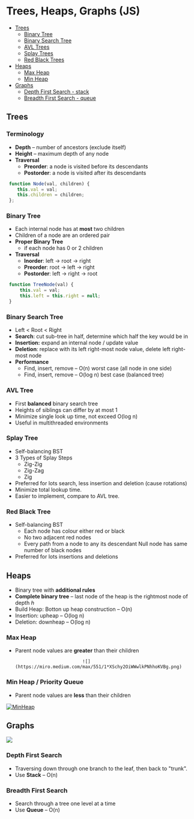 # Trees, Heaps, Graphs \(JS\)

* [Trees ](trees-heaps-graphs-js.md#trees)
  * [Binary Tree](trees-heaps-graphs-js.md#binary-tree)
  * [Binary Search Tree](trees-heaps-graphs-js.md#binary-search-tree)
  * [AVL Trees](trees-heaps-graphs-js.md#avl-tree) 
  * [Splay Trees ](trees-heaps-graphs-js.md#splay-tree)
  * [Red Black Trees](trees-heaps-graphs-js.md#red-black-tree)
* [Heaps](trees-heaps-graphs-js.md#heaps)
  * [Max Heap ](trees-heaps-graphs-js.md#max-heap)
  * [Min Heap](trees-heaps-graphs-js.md#min-heap)
* [Graphs](trees-heaps-graphs-js.md#graphs)
  * [Depth First Search - stack](trees-heaps-graphs-js.md#depth-first-search)
  * [Breadth First Search - queue](trees-heaps-graphs-js.md#breadth-first-search)

## Trees

### **Terminology**

* **Depth** – number of ancestors \(exclude itself\)
* **Height** – maximum depth of any node
* **Traversal**
  * **Preorder**: a node is visited before its descendants
  * **Postorder**: a node is visited after its descendants

```javascript
 function Node(val, children) {
    this.val = val;
    this.children = children;
 };
```

### Binary Tree 

* Each internal node has at **most** two children
* Children of a node are an ordered pair
* **Proper Binary Tree** 
  * if each node has 0 or 2 children
* **Traversal** 
  * **Inorder**: left -&gt; root -&gt; right
  * **Preorder**: root -&gt; left -&gt; right
  * **Postorder**: left -&gt; right -&gt; root

```javascript
 function TreeNode(val) {
     this.val = val;
     this.left = this.right = null;
 }
```

### Binary Search Tree

* Left &lt; Root &lt; Right
* **Search**: cut sub-tree in half, determine which half the key would be in
* **Insertion:** expand an internal node / update value
* **Deletion**: replace with its left right-most node value, delete left right-most node
* **Performance**
  * Find, insert, remove – O\(n\) worst case \(all node in one side\)
  * Find, insert, remove – O\(log n\) best case \(balanced tree\)

### AVL Tree

* First **balanced** binary search tree 
* Heights of siblings can differ by at most 1
* Minimize single look up time, not exceed O\(log n\)
* Useful in multithreaded environments

### Splay Tree

* Self-balancing BST
* 3 Types of Splay Steps 
  * Zig-Zig
  * Zig-Zag
  * Zig
* Preferred for lots search, less insertion and deletion \(cause rotations\)
* Minimize total lookup time.
* Easier to implement, compare to AVL tree. 

### Red Black Tree

* Self-balancing BST
  * Each node has colour either red or black
  * No two adjacent red nodes
  * Every path from a node to any its descendant Null node has same number of black nodes
* Preferred for lots insertions and deletions

## Heaps 

* Binary tree with **additional rules**
* **Complete binary tree** – last node of the heap is the rightmost node of depth _h_
* Build Heap: Botton up heap construction – O\(n\)
* Insertion: upheap – O\(log n\)
* Deletion: downheap – O\(log n\)

### Max Heap

* Parent node values are **greater** than their children

                               ![](https://miro.medium.com/max/551/1*XSchy2OiWWwlkPNhhoKVBg.png)  


### Min Heap / Priority Queue

* Parent node values are **less** than their children

[                                    ![MinHeap](https://camo.githubusercontent.com/16e4220b69a866f97cc20d934c4b16fe5b9147de/68747470733a2f2f75706c6f61642e77696b696d656469612e6f72672f77696b6970656469612f636f6d6d6f6e732f362f36392f4d696e2d686561702e706e67)](https://camo.githubusercontent.com/16e4220b69a866f97cc20d934c4b16fe5b9147de/68747470733a2f2f75706c6f61642e77696b696d656469612e6f72672f77696b6970656469612f636f6d6d6f6e732f362f36392f4d696e2d686561702e706e67)

## Graphs

![](https://miro.medium.com/max/770/1*VM84VPcCQe0gSy44l9S5yA.jpeg)

### Depth First Search 

* Traversing down through one branch to the leaf, then back to "trunk".
* Use **Stack** – O\(n\)

### Breadth First Search

* Search through a tree one level at a time
* Use **Queue** – O\(n\)

